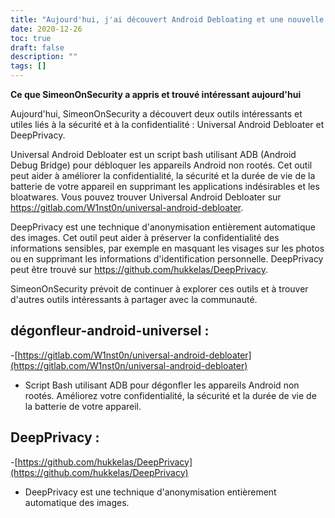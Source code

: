 ```yaml
---
title: "Aujourd'hui, j'ai découvert Android Debloating et une nouvelle technique de confidentialité"
date: 2020-12-26
toc: true
draft: false
description: ""
tags: []
---
```


**Ce que SimeonOnSecurity a appris et trouvé intéressant aujourd'hui**

Aujourd'hui, SimeonOnSecurity a découvert deux outils intéressants et utiles liés à la sécurité et à la confidentialité : Universal Android Debloater et DeepPrivacy.

Universal Android Debloater est un script bash utilisant ADB (Android Debug Bridge) pour débloquer les appareils Android non rootés. Cet outil peut aider à améliorer la confidentialité, la sécurité et la durée de vie de la batterie de votre appareil en supprimant les applications indésirables et les bloatwares. Vous pouvez trouver Universal Android Debloater sur https://gitlab.com/W1nst0n/universal-android-debloater.

DeepPrivacy est une technique d'anonymisation entièrement automatique des images. Cet outil peut aider à préserver la confidentialité des informations sensibles, par exemple en masquant les visages sur les photos ou en supprimant les informations d'identification personnelle. DeepPrivacy peut être trouvé sur https://github.com/hukkelas/DeepPrivacy.

SimeonOnSecurity prévoit de continuer à explorer ces outils et à trouver d'autres outils intéressants à partager avec la communauté.

## dégonfleur-android-universel :
-[https://gitlab.com/W1nst0n/universal-android-debloater](https://gitlab.com/W1nst0n/universal-android-debloater)
- Script Bash utilisant ADB pour dégonfler les appareils Android non rootés. Améliorez votre confidentialité, la sécurité et la durée de vie de la batterie de votre appareil.

## DeepPrivacy :
-[https://github.com/hukkelas/DeepPrivacy](https://github.com/hukkelas/DeepPrivacy)
- DeepPrivacy est une technique d'anonymisation entièrement automatique des images.
